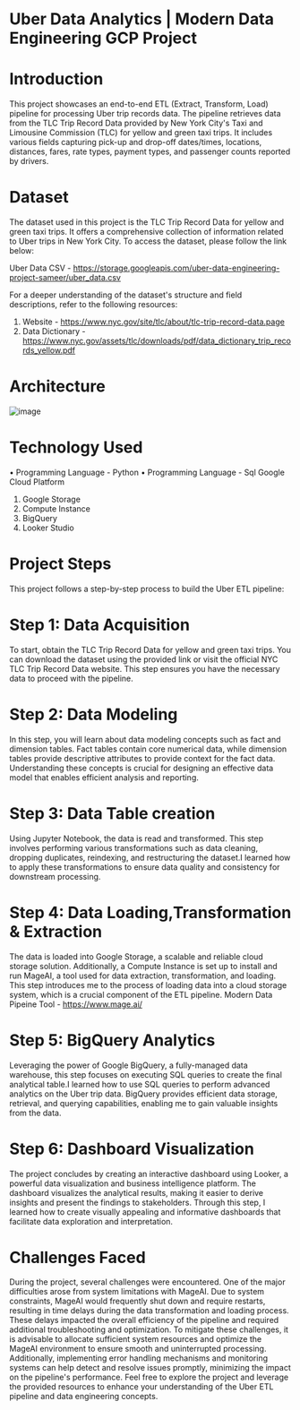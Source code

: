 # Uber Data Analytics | Modern Data Engineering GCP Project
# Introduction
This project showcases an end-to-end ETL (Extract, Transform, Load) pipeline for processing Uber trip records data. The pipeline retrieves data from the TLC Trip Record Data provided by New York City's Taxi and Limousine Commission (TLC) for yellow and green taxi trips. It includes various fields capturing pick-up and drop-off dates/times, locations, distances, fares, rate types, payment types, and passenger counts reported by drivers.
# Dataset
The dataset used in this project is the TLC Trip Record Data for yellow and green taxi trips. It offers a comprehensive collection of information related to Uber trips in New York City. To access the dataset, please follow the link below:

Uber Data CSV - https://storage.googleapis.com/uber-data-engineering-project-sameer/uber_data.csv

For a deeper understanding of the dataset's structure and field descriptions, refer to the following resources:
1.	Website - https://www.nyc.gov/site/tlc/about/tlc-trip-record-data.page
2.	Data Dictionary - https://www.nyc.gov/assets/tlc/downloads/pdf/data_dictionary_trip_records_yellow.pdf
# Architecture
 ![image](https://github.com/samdude311/Uber_project/assets/108274265/a8023842-837e-4d94-857c-98d84a2ce970)

# Technology Used
•	Programming Language - Python
•	Programming Language - Sql
Google Cloud Platform
1.	Google Storage
2.	Compute Instance
3.	BigQuery
4.	Looker Studio
# Project Steps
This project follows a step-by-step process to build the Uber ETL pipeline:
# Step 1: Data Acquisition
To start, obtain the TLC Trip Record Data for yellow and green taxi trips. You can download the dataset using the provided link or visit the official NYC TLC Trip Record Data website. This step ensures you have the necessary data to proceed with the pipeline.
# Step 2: Data Modeling
In this step, you will learn about data modeling concepts such as fact and dimension tables. Fact tables contain core numerical data, while dimension tables provide descriptive attributes to provide context for the fact data. Understanding these concepts is crucial for designing an effective data model that enables efficient analysis and reporting.
 
# Step 3: Data Table creation
Using Jupyter Notebook, the data is read and transformed. This step involves performing various transformations such as data cleaning, dropping duplicates, reindexing, and restructuring the dataset.I learned how to apply these transformations to ensure data quality and consistency for downstream processing.
# Step 4: Data Loading,Transformation & Extraction
The data is loaded into Google Storage, a scalable and reliable cloud storage solution. Additionally, a Compute Instance is set up to install and run MageAI, a tool used for data extraction, transformation, and loading. This step introduces me to the process of loading data into a cloud storage system, which is a crucial component of the ETL pipeline.
Modern Data Pipeine Tool - https://www.mage.ai/
# Step 5: BigQuery Analytics
Leveraging the power of Google BigQuery, a fully-managed data warehouse, this step focuses on executing SQL queries to create the final analytical table.I learned how to use SQL queries to perform advanced analytics on the Uber trip data. BigQuery provides efficient data storage, retrieval, and querying capabilities, enabling me to gain valuable insights from the data.
# Step 6: Dashboard Visualization
The project concludes by creating an interactive dashboard using Looker, a powerful data visualization and business intelligence platform. The dashboard visualizes the analytical results, making it easier to derive insights and present the findings to stakeholders. Through this step, I learned how to create visually appealing and informative dashboards that facilitate data exploration and interpretation.
 
# Challenges Faced
During the project, several challenges were encountered. One of the major difficulties arose from system limitations with MageAI. Due to system constraints, MageAI would frequently shut down and require restarts, resulting in time delays during the data transformation and loading process. These delays impacted the overall efficiency of the pipeline and required additional troubleshooting and optimization.
To mitigate these challenges, it is advisable to allocate sufficient system resources and optimize the MageAI environment to ensure smooth and uninterrupted processing. Additionally, implementing error handling mechanisms and monitoring systems can help detect and resolve issues promptly, minimizing the impact on the pipeline's performance.
Feel free to explore the project and leverage the provided resources to enhance your understanding of the Uber ETL pipeline and data engineering concepts. 

